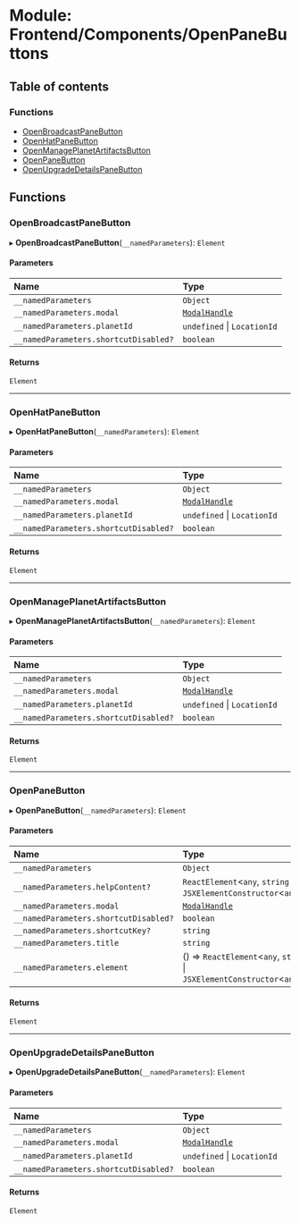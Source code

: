 # Module: Frontend/Components/OpenPaneButtons

## Table of contents

### Functions

- [OpenBroadcastPaneButton](Frontend_Components_OpenPaneButtons.md#openbroadcastpanebutton)
- [OpenHatPaneButton](Frontend_Components_OpenPaneButtons.md#openhatpanebutton)
- [OpenManagePlanetArtifactsButton](Frontend_Components_OpenPaneButtons.md#openmanageplanetartifactsbutton)
- [OpenPaneButton](Frontend_Components_OpenPaneButtons.md#openpanebutton)
- [OpenUpgradeDetailsPaneButton](Frontend_Components_OpenPaneButtons.md#openupgradedetailspanebutton)

## Functions

### OpenBroadcastPaneButton

▸ **OpenBroadcastPaneButton**(`__namedParameters`): `Element`

#### Parameters

| Name                                  | Type                                                                   |
| :------------------------------------ | :--------------------------------------------------------------------- |
| `__namedParameters`                   | `Object`                                                               |
| `__namedParameters.modal`             | [`ModalHandle`](../interfaces/Frontend_Views_ModalPane.ModalHandle.md) |
| `__namedParameters.planetId`          | `undefined` \| `LocationId`                                            |
| `__namedParameters.shortcutDisabled?` | `boolean`                                                              |

#### Returns

`Element`

---

### OpenHatPaneButton

▸ **OpenHatPaneButton**(`__namedParameters`): `Element`

#### Parameters

| Name                                  | Type                                                                   |
| :------------------------------------ | :--------------------------------------------------------------------- |
| `__namedParameters`                   | `Object`                                                               |
| `__namedParameters.modal`             | [`ModalHandle`](../interfaces/Frontend_Views_ModalPane.ModalHandle.md) |
| `__namedParameters.planetId`          | `undefined` \| `LocationId`                                            |
| `__namedParameters.shortcutDisabled?` | `boolean`                                                              |

#### Returns

`Element`

---

### OpenManagePlanetArtifactsButton

▸ **OpenManagePlanetArtifactsButton**(`__namedParameters`): `Element`

#### Parameters

| Name                                  | Type                                                                   |
| :------------------------------------ | :--------------------------------------------------------------------- |
| `__namedParameters`                   | `Object`                                                               |
| `__namedParameters.modal`             | [`ModalHandle`](../interfaces/Frontend_Views_ModalPane.ModalHandle.md) |
| `__namedParameters.planetId`          | `undefined` \| `LocationId`                                            |
| `__namedParameters.shortcutDisabled?` | `boolean`                                                              |

#### Returns

`Element`

---

### OpenPaneButton

▸ **OpenPaneButton**(`__namedParameters`): `Element`

#### Parameters

| Name                                  | Type                                                                      |
| :------------------------------------ | :------------------------------------------------------------------------ |
| `__namedParameters`                   | `Object`                                                                  |
| `__namedParameters.helpContent?`      | `ReactElement`<`any`, `string` \| `JSXElementConstructor`<`any`\>\>       |
| `__namedParameters.modal`             | [`ModalHandle`](../interfaces/Frontend_Views_ModalPane.ModalHandle.md)    |
| `__namedParameters.shortcutDisabled?` | `boolean`                                                                 |
| `__namedParameters.shortcutKey?`      | `string`                                                                  |
| `__namedParameters.title`             | `string`                                                                  |
| `__namedParameters.element`           | () => `ReactElement`<`any`, `string` \| `JSXElementConstructor`<`any`\>\> |

#### Returns

`Element`

---

### OpenUpgradeDetailsPaneButton

▸ **OpenUpgradeDetailsPaneButton**(`__namedParameters`): `Element`

#### Parameters

| Name                                  | Type                                                                   |
| :------------------------------------ | :--------------------------------------------------------------------- |
| `__namedParameters`                   | `Object`                                                               |
| `__namedParameters.modal`             | [`ModalHandle`](../interfaces/Frontend_Views_ModalPane.ModalHandle.md) |
| `__namedParameters.planetId`          | `undefined` \| `LocationId`                                            |
| `__namedParameters.shortcutDisabled?` | `boolean`                                                              |

#### Returns

`Element`
